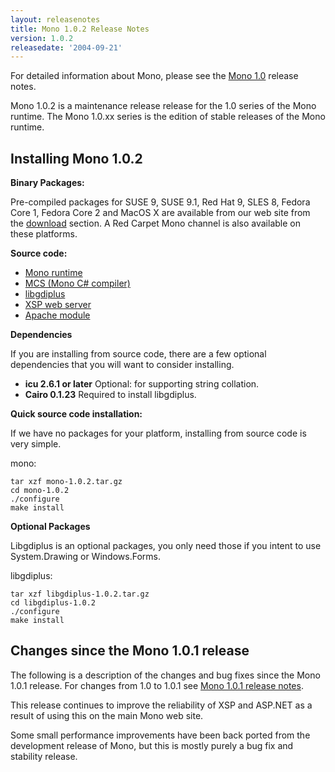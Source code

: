 ```yaml
---
layout: releasenotes
title: Mono 1.0.2 Release Notes
version: 1.0.2
releasedate: '2004-09-21'
---
```


For detailed information about Mono, please see the [Mono 1.0](http://www.go-mono.com/archive/1.0/) release notes.

Mono 1.0.2 is a maintenance release release for the 1.0 series of the Mono runtime. The Mono 1.0.xx series is the edition of stable releases of the Mono runtime.

Installing Mono 1.0.2
---------------------

**Binary Packages:**

Pre-compiled packages for SUSE 9, SUSE 9.1, Red Hat 9, SLES 8, Fedora Core 1, Fedora Core 2 and MacOS X are available from our web site from the [download](http://www.go-mono.com/download.html) section. A Red Carpet Mono channel is also available on these platforms.

**Source code:**

-   [Mono runtime](http://www.go-mono.com/archive/1.0.2/mono-1.0.2.tar.gz)
-   [MCS (Mono C# compiler)](http://www.go-mono.com/archive/1.0.2/mcs-1.0.2.tar.gz)
-   [libgdiplus](http://www.go-mono.com/archive/1.0.2/libgdiplus-1.0.2.tar.gz)
-   [XSP web server](http://www.go-mono.com/archive/1.0.2/xsp-1.0.2.tar.gz)
-   [Apache module](http://www.go-mono.com/archive/1.0.2/mod_mono-1.0.2.tar.gz)

**Dependencies**

If you are installing from source code, there are a few optional dependencies that you will want to consider installing.

- **icu 2.6.1 or later** Optional: for supporting string collation.
- **Cairo 0.1.23** Required to install libgdiplus.

**Quick source code installation:**

If we have no packages for your platform, installing from source code is very simple.

mono:

``` shell
tar xzf mono-1.0.2.tar.gz
cd mono-1.0.2
./configure
make install
```

**Optional Packages**

Libgdiplus is an optional packages, you only need those if you intent to use System.Drawing or Windows.Forms.

libgdiplus:

``` shell
tar xzf libgdiplus-1.0.2.tar.gz
cd libgdiplus-1.0.2
./configure
make install
```

Changes since the Mono 1.0.1 release
------------------------------------

The following is a description of the changes and bug fixes since the Mono 1.0.1 release. For changes from 1.0 to 1.0.1 see [Mono 1.0.1 release notes](http://www.go-mono.com/archive/1.0.1/).

This release continues to improve the reliability of XSP and ASP.NET as a result of using this on the main Mono web site.

Some small performance improvements have been back ported from the development release of Mono, but this is mostly purely a bug fix and stability release.

